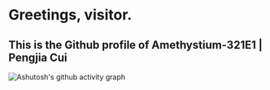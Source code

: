 # Greetings, visitor. 

## This is the Github profile of **Amethystium-321E1 | Pengjia Cui**

<!--
**Amethystium-321E1/Amethystium-321E1** is a ✨ _special_ ✨ repository because its `README.md` (this file) appears on your GitHub profile.

Here are some ideas to get you started:

- 🔭 I’m currently working on ...
- 🌱 I’m currently learning ...
- 👯 I’m looking to collaborate on ...
- 🤔 I’m looking for help with ...
- 💬 Ask me about ...
- 📫 How to reach me: ...
- 😄 Pronouns: ...
- ⚡ Fun fact: ...
-->

![Ashutosh's github activity graph](https://github-readme-activity-graph.vercel.app/graph?username=Amethystium-321E1&theme=github&custom_title=Ad%20Astra%20Per%20Aspera)
